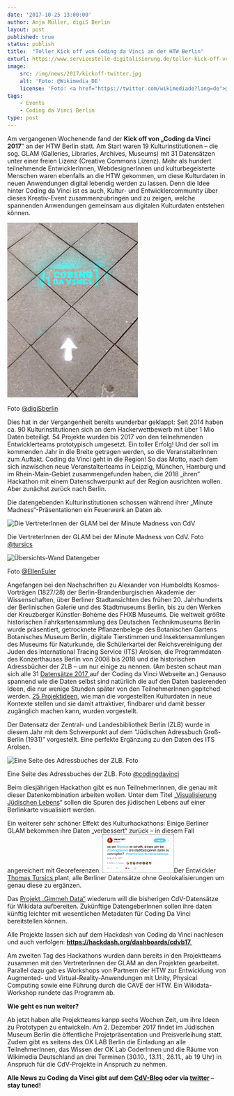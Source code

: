 ```yaml
---
date: '2017-10-25 13:00:00'
author: Anja Müller, digiS Berlin
layout: post
published: true
status: publish
title:  "Toller Kick off von Coding da Vinci an der HTW Berlin"
exturl: https://www.servicestelle-digitalisierung.de/toller-kick-off-von-coding-da-vinci-an-der-htw-berlin/
image:
    src: /img/news/2017/kickoff-twitter.jpg
    alt: 'Foto: @Wikimedia_DE'
    license: 'Foto: <a href="https://twitter.com/wikimediade?lang=de">@Wikimedia_DE via twitter</a>'
tags:
    - Events
    - Coding da Vinci Berlin
type: post
---
```

<p>Am vergangenen Wochenende fand der <strong>Kick off von „Coding da Vinci 2017</strong>“ an der HTW Berlin statt. Am Start waren 19 Kulturinstitutionen – die sog. GLAM (Galleries, Libraries, Archives, Museums) mit 31 Datensätzen unter einer freien Lizenz (Creative Commons Lizenz). Mehr als hundert teilnehmende EntwicklerInnen, WebdesignerInnen und kulturbegeisterte Menschen waren ebenfalls an die HTW gekommen, um diese Kulturdaten in neuen Anwendungen digital lebendig werden zu lassen. Denn die Idee hinter Coding da Vinci ist es auch, Kultur- und Entwicklercommunity über dieses Kreativ-Event zusammenzubringen und zu zeigen, welche spannenden Anwendungen gemeinsam aus digitalen Kulturdaten entstehen können.</p>
<img class="img-responsive center-block image-content" src="/img/news/2017/kickoff-street.jpg" alt="Kickoff-Hinweis auf dem Bürgersteig" width="300" height="auto">
<p class="image-caption">Foto <a href="https://twitter.com/digiSberlin?lang=de">@digiSberlin</a></p>
<p>Dies hat in der Vergangenheit bereits wunderbar geklappt: Seit 2014 haben ca. 90 Kulturinstitutionen sich an dem Hackerwettbewerb mit über 1 Mio Daten beteiligt. 54 Projekte wurden bis 2017 von den teilnehmenden Entwicklerteams prototypisch umgesetzt. Ein toller Erfolg! Und der soll im kommenden Jahr in die Breite getragen werden, so die VeranstalterInnen zum Auftakt. Coding da Vinci geht in die Region! So das Motto, nach dem sich inzwischen neue Veranstalterteams in Leipzig, München, Hamburg und im Rhein-Main-Gebiet zusammengefunden haben, die 2018 „ihren“ Hackathon mit einem Datenschwerpunkt auf der Region ausrichten wollen. Aber zunächst zurück nach Berlin.</p>
<p>Die datengebenden Kulturinstitutionen schossen während ihrer „Minute Madness“-Präsentationen ein Feuerwerk an Daten ab.</p>
<img class="img-responsive center-block image-content" src="https://www.servicestelle-digitalisierung.de/wp-content/uploads/2017/10/GLAM-MM.jpg" alt="Die VertreterInnen der GLAM bei der Minute Madness von CdV">
<p class="image-caption">Die VertreterInnen der GLAM bei der Minute Madness von CdV. Foto <a href="https://twitter.com/tursics?lang=de">@tursics</a></p>
<img class="img-responsive center-block image-content" src="https://www.servicestelle-digitalisierung.de/wp-content/uploads/2017/10/Daten-CdV.jpg" alt="Übersichts-Wand Datengeber">
<p class="image-caption">Foto <a href="https://twitter.com/EllenEuler">@EllenEuler</a></p>
<p>Angefangen bei den Nachschriften zu Alexander von Humboldts Kosmos-Vorträgen (1827/28) der Berlin-Brandenburgischen Akademie der Wissenschaften, über Berliner Stadtansichten des frühen 20. Jahrhunderts der Berlinischen Galerie und des Stadtmuseums Berlin, bis zu den Werken der Kreuzberger Künstler-Bohème des FHXB Museums. Die weltweit größte historischen Fahrkartensammlung des Deutschen Technikmuseums Berlin wurde präsentiert, getrocknete Pflanzenbelege des Botanischen Gartens Botanisches Museum Berlin, digitale Tierstimmen und Insektensammlungen des Museums für Naturkunde, die Schülerkartei der Reichsvereinigung der Juden des International Tracing Service (ITS) Arolsen, die Programmdaten des Konzerthauses Berlin von 2008 bis 2018 und die historischen Adressbücher der ZLB – um nur einige zu nennen. (Am besten schaut man sich alle 31 <a href="https://codingdavinci.de/daten/">Datensätze 2017 </a>auf der Coding da Vinci Webseite an.) Genauso spannend wie die Daten selbst sind natürlich die auf den Daten basierenden Ideen, die nur wenige Stunden später von den TeilnehmerInnen gepitched werden. <a href="https://etherpad.wikimedia.org/p/cdvb17">25 Projektideen</a>, wie man die vorgestellten Kulturdaten in neue Kontexte stellen und sie damit attraktiver, findbarer und damit besser zugänglich machen kann, wurden vorgestellt.</p>
<p>Der Datensatz der Zentral- und Landesbibliothek Berlin (ZLB) wurde in diesem Jahr mit dem Schwerpunkt auf dem “Jüdischen Adressbuch Groß-Berlin (1931)” vorgestellt. Eine perfekte Ergänzung zu den Daten des ITS Arolsen.</p>
<img class="img-responsive center-block image-content" src="https://www.servicestelle-digitalisierung.de/wp-content/uploads/2017/10/ZLB.jpg" alt="Eine Seite des Adressbuches der ZLB. Foto">
<p class="image-caption">Eine Seite des Adressbuches der ZLB. Foto <a href="https://twitter.com/codingdavinci">@codingdavinci</a></p>
<p>Beim diesjährigen Hackathon gibt es nun TeilnehmerInnen, die genau mit dieser Datenkombination arbeiten wollen. Unter dem Titel „<a href="https://hackdash.org/projects/59ec625487d0970a0e0a3c9f">Visualisierung Jüdischen Lebens</a>“ sollen die Spuren des jüdischen Lebens auf einer Berlinkarte visualisiert werden.</p>
<p>Ein weiterer sehr schöner Effekt des Kulturhackathons: Einige Berliner GLAM bekommen ihre Daten „verbessert“ zurück – in diesem Fall angereichert mit Georeferenzen. <img class="transparent alignright" src="https://raw.githubusercontent.com/tursics/coding-da-vinci-2017/master/docs/twitter-plusha.png" alt="https://raw.githubusercontent.com/tursics/coding-da-vinci-2017/master/docs/twitter-plusha.png" width="164" height="88">Der Entwickler <a href="https://hackdash.org/projects/59ec618987d0970a0e0a3c98">Thomas Tursics </a>plant, alle Berliner Datensätze ohne Geolokalisierungen um genau diese zu ergänzen.</p>
<p>Das <a href="https://hackdash.org/projects/59ec5e7087d0970a0e0a3c91">Projekt „Gimmeh Data“</a> wiederum will die bisherigen CdV-Datensätze für Wikidata aufbereiten. Zukünftige DatengeberInnen sollen ihre daten künftig leichter mit wesentlichen Metadaten für Coding Da Vinci bereitstellen können.</p>
<p>Alle Projekte lassen sich auf dem Hackdash von Coding da Vinci nachlesen und auch verfolgen: <a href="https://hackdash.org/dashboards/cdvb17"><strong>https://hackdash.org/dashboards/cdvb17&nbsp;</strong></a></p>
<p>Am zweiten Tag des Hackathons wurden dann bereits in den Projektteams zusammen mit den VertreterInnen der GLAM an den Projekten gearbeitet. Parallel dazu gab es Workshops von Partnern der HTW zur&nbsp;Entwicklung von Augmented- und Virtual-Reality-Anwendungen mit Unity, Physical Computing sowie eine Führung durch die CAVE der HTW. Ein Wikidata-Workshop rundete das Programm ab.</p>
<p><strong>Wie geht es nun weiter?</strong></p>
<p>
Ab jetzt haben alle Projektteams kanpp sechs Wochen Zeit, um ihre Ideen zu Prototypen zu entwickeln. Am 2. Dezember 2017 findet im Jüdischen Museum Berlin die öffentliche Projetpräsentation und Preisverleihung statt. Zudem gibt es seitens des OK LAB Berlin die Einladung an alle TeilnehmerInnen, das Wissen der OK Lab CoderInnen und die Räume von Wikimedia Deutschland an drei Terminen (30.10., 13.11., 26.11., ab 19 Uhr) in Anspruch für die CdV-Projekte in Anspruch zu nehmen.
</p>
<p><strong>Alle News zu Coding da Vinci gibt auf dem <a href="https://codingdavinci.de/news/">CdV-Blog</a> oder via&nbsp;<a href="https://twitter.com/codingdavinci?lang=de">twitter</a> – stay tuned!</strong></p>
